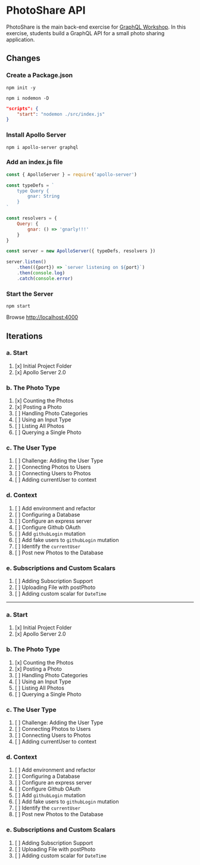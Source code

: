 PhotoShare API
===============
PhotoShare is the main back-end exercise for [GraphQL Workshop](https://www.graphqlworkshop.com). In this exercise, students build a GraphQL API for a small photo sharing application.

Changes
---------------

### Create a Package.json

`npm init -y`

`npm i nodemon -D`

```json
"scripts": {
    "start": "nodemon ./src/index.js"
}
```

### Install Apollo Server

`npm i apollo-server graphql`

### Add an index.js file

```javascript
const { ApolloServer } = require('apollo-server')

const typeDefs = `
    type Query {
        gnar: String
    }
`

const resolvers = {
    Query: {
        gnar: () => 'gnarly!!!'
    }
}

const server = new ApolloServer({ typeDefs, resolvers })

server.listen()
    .then(({port}) => `server listening on ${port}`)
    .then(console.log)
    .catch(console.error)
```

### Start the Server

`npm start`

Browse [http://localhost:4000](http://localhost:4000)


Iterations
---------------

### a. Start

1. [x] Initial Project Folder
2. [x] Apollo Server 2.0

### b. The Photo Type

1. [x] Counting the Photos 
2. [x] Posting a Photo 
3. [ ] Handling Photo Categories 
4. [ ] Using an Input Type 
5. [ ] Listing All Photos 
6. [ ] Querying a Single Photo 

### c. The User Type

1. [ ] Challenge: Adding the User Type
2. [ ] Connecting Photos to Users
3. [ ] Connecting Users to Photos
4. [ ] Adding currentUser to context

### d. Context

1. [ ] Add environment and refactor
2. [ ] Configuring a Database
3. [ ] Configure an express server
4. [ ] Configure Github OAuth
5. [ ] Add `githubLogin` mutation
6. [ ] Add fake users to `githubLogin` mutation
7. [ ] Identify the `currentUser`
8. [ ] Post new Photos to the Database

### e. Subscriptions and Custom Scalars

1. [ ] Adding Subscription Support 
2. [ ] Uploading File with postPhoto 
3. [ ] Adding custom scalar for `DateTime`
---------------

### a. Start

1. [x] Initial Project Folder
2. [x] Apollo Server 2.0

### b. The Photo Type

1. [x] Counting the Photos 
2. [x] Posting a Photo 
3. [ ] Handling Photo Categories 
4. [ ] Using an Input Type 
5. [ ] Listing All Photos 
6. [ ] Querying a Single Photo 

### c. The User Type

1. [ ] Challenge: Adding the User Type
2. [ ] Connecting Photos to Users
3. [ ] Connecting Users to Photos
4. [ ] Adding currentUser to context

### d. Context

1. [ ] Add environment and refactor
2. [ ] Configuring a Database
3. [ ] Configure an express server
4. [ ] Configure Github OAuth
5. [ ] Add `githubLogin` mutation
6. [ ] Add fake users to `githubLogin` mutation
7. [ ] Identify the `currentUser`
8. [ ] Post new Photos to the Database

### e. Subscriptions and Custom Scalars

1. [ ] Adding Subscription Support 
2. [ ] Uploading File with postPhoto 
3. [ ] Adding custom scalar for `DateTime`